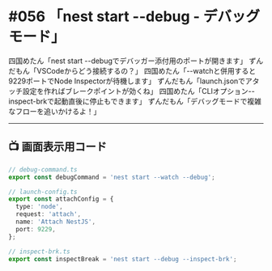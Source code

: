 # #056 「nest start --debug - デバッグモード」

四国めたん「nest start --debugでデバッガー添付用のポートが開きます」
ずんだもん「VSCodeからどう接続するの？」
四国めたん「--watchと併用すると9229ポートでNode Inspectorが待機します」
ずんだもん「launch.jsonでアタッチ設定を作ればブレークポイントが効くね」
四国めたん「CLIオプション--inspect-brkで起動直後に停止もできます」
ずんだもん「デバッグモードで複雑なフローを追いかけるよ！」

---

## 📺 画面表示用コード

```typescript
// debug-command.ts
export const debugCommand = 'nest start --watch --debug';

// launch-config.ts
export const attachConfig = {
  type: 'node',
  request: 'attach',
  name: 'Attach NestJS',
  port: 9229,
};

// inspect-brk.ts
export const inspectBreak = 'nest start --debug --inspect-brk';
```
